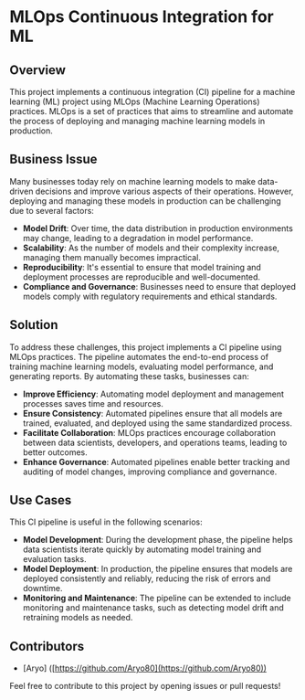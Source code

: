 # MLOps Continuous Integration for ML

## Overview

This project implements a continuous integration (CI) pipeline for a machine learning (ML) project using MLOps (Machine Learning Operations) practices. MLOps is a set of practices that aims to streamline and automate the process of deploying and managing machine learning models in production.

## Business Issue

Many businesses today rely on machine learning models to make data-driven decisions and improve various aspects of their operations. However, deploying and managing these models in production can be challenging due to several factors:

- **Model Drift**: Over time, the data distribution in production environments may change, leading to a degradation in model performance.
- **Scalability**: As the number of models and their complexity increase, managing them manually becomes impractical.
- **Reproducibility**: It's essential to ensure that model training and deployment processes are reproducible and well-documented.
- **Compliance and Governance**: Businesses need to ensure that deployed models comply with regulatory requirements and ethical standards.

## Solution

To address these challenges, this project implements a CI pipeline using MLOps practices. The pipeline automates the end-to-end process of training machine learning models, evaluating model performance, and generating reports. By automating these tasks, businesses can:

- **Improve Efficiency**: Automating model deployment and management processes saves time and resources.
- **Ensure Consistency**: Automated pipelines ensure that all models are trained, evaluated, and deployed using the same standardized process.
- **Facilitate Collaboration**: MLOps practices encourage collaboration between data scientists, developers, and operations teams, leading to better outcomes.
- **Enhance Governance**: Automated pipelines enable better tracking and auditing of model changes, improving compliance and governance.

## Use Cases

This CI pipeline is useful in the following scenarios:

- **Model Development**: During the development phase, the pipeline helps data scientists iterate quickly by automating model training and evaluation tasks.
- **Model Deployment**: In production, the pipeline ensures that models are deployed consistently and reliably, reducing the risk of errors and downtime.
- **Monitoring and Maintenance**: The pipeline can be extended to include monitoring and maintenance tasks, such as detecting model drift and retraining models as needed.

## Contributors

- [Aryo] ([https://github.com/Aryo80](https://github.com/Aryo80))

Feel free to contribute to this project by opening issues or pull requests!

